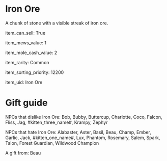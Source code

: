 # Iron Ore

A chunk of stone with a visible streak of iron ore.

item_can_sell: True

item_mews_value: 1

item_mole_cash_value: 2

item_rarity: Common

item_sorting_priority: 12200

item_uid: Iron Ore

# Gift guide

NPCs that dislike Iron Ore: Bob, Bubby, Buttercup, Charlotte, Coco, Falcon, Fliss, Jag, #kitten_three_name#, Krampy, Zephyr

NPCs that hate Iron Ore: Alabaster, Aster, Basil, Beau, Champ, Ember, Garlic, Jack, #kitten_one_name#, Lux, Phantom, Rosemary, Salem, Spark, Talon, Forest Guardian, Wildwood Champion

A gift from: Beau